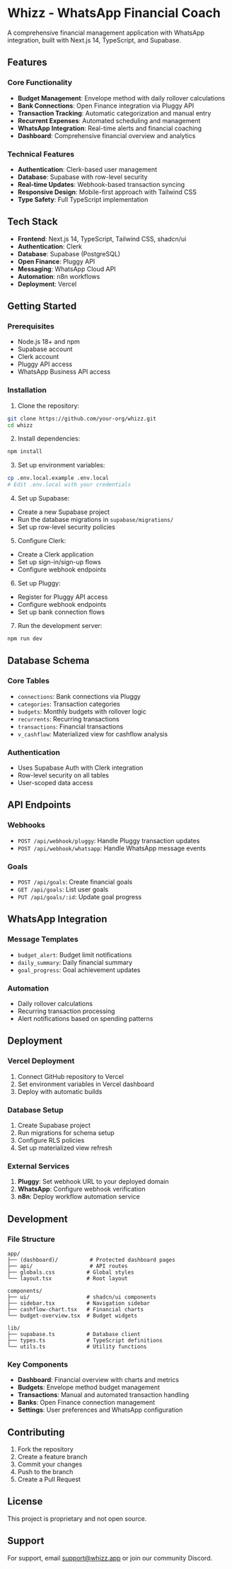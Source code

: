 # Whizz - WhatsApp Financial Coach

A comprehensive financial management application with WhatsApp integration, built with Next.js 14, TypeScript, and Supabase.

## Features

### Core Functionality
- **Budget Management**: Envelope method with daily rollover calculations
- **Bank Connections**: Open Finance integration via Pluggy API
- **Transaction Tracking**: Automatic categorization and manual entry
- **Recurrent Expenses**: Automated scheduling and management
- **WhatsApp Integration**: Real-time alerts and financial coaching
- **Dashboard**: Comprehensive financial overview and analytics

### Technical Features
- **Authentication**: Clerk-based user management
- **Database**: Supabase with row-level security
- **Real-time Updates**: Webhook-based transaction syncing
- **Responsive Design**: Mobile-first approach with Tailwind CSS
- **Type Safety**: Full TypeScript implementation

## Tech Stack

- **Frontend**: Next.js 14, TypeScript, Tailwind CSS, shadcn/ui
- **Authentication**: Clerk
- **Database**: Supabase (PostgreSQL)
- **Open Finance**: Pluggy API
- **Messaging**: WhatsApp Cloud API
- **Automation**: n8n workflows
- **Deployment**: Vercel

## Getting Started

### Prerequisites
- Node.js 18+ and npm
- Supabase account
- Clerk account
- Pluggy API access
- WhatsApp Business API access

### Installation

1. Clone the repository:
```bash
git clone https://github.com/your-org/whizz.git
cd whizz
```

2. Install dependencies:
```bash
npm install
```

3. Set up environment variables:
```bash
cp .env.local.example .env.local
# Edit .env.local with your credentials
```

4. Set up Supabase:
- Create a new Supabase project
- Run the database migrations in `supabase/migrations/`
- Set up row-level security policies

5. Configure Clerk:
- Create a Clerk application
- Set up sign-in/sign-up flows
- Configure webhook endpoints

6. Set up Pluggy:
- Register for Pluggy API access
- Configure webhook endpoints
- Set up bank connection flows

7. Run the development server:
```bash
npm run dev
```

## Database Schema

### Core Tables
- `connections`: Bank connections via Pluggy
- `categories`: Transaction categories
- `budgets`: Monthly budgets with rollover logic
- `recurrents`: Recurring transactions
- `transactions`: Financial transactions
- `v_cashflow`: Materialized view for cashflow analysis

### Authentication
- Uses Supabase Auth with Clerk integration
- Row-level security on all tables
- User-scoped data access

## API Endpoints

### Webhooks
- `POST /api/webhook/pluggy`: Handle Pluggy transaction updates
- `POST /api/webhook/whatsapp`: Handle WhatsApp message events

### Goals
- `POST /api/goals`: Create financial goals
- `GET /api/goals`: List user goals
- `PUT /api/goals/:id`: Update goal progress

## WhatsApp Integration

### Message Templates
- `budget_alert`: Budget limit notifications
- `daily_summary`: Daily financial summary
- `goal_progress`: Goal achievement updates

### Automation
- Daily rollover calculations
- Recurring transaction processing
- Alert notifications based on spending patterns

## Deployment

### Vercel Deployment
1. Connect GitHub repository to Vercel
2. Set environment variables in Vercel dashboard
3. Deploy with automatic builds

### Database Setup
1. Create Supabase project
2. Run migrations for schema setup
3. Configure RLS policies
4. Set up materialized view refresh

### External Services
1. **Pluggy**: Set webhook URL to your deployed domain
2. **WhatsApp**: Configure webhook verification
3. **n8n**: Deploy workflow automation service

## Development

### File Structure
```
app/
├── (dashboard)/          # Protected dashboard pages
├── api/                  # API routes
├── globals.css          # Global styles
└── layout.tsx           # Root layout

components/
├── ui/                  # shadcn/ui components
├── sidebar.tsx          # Navigation sidebar
├── cashflow-chart.tsx   # Financial charts
└── budget-overview.tsx  # Budget widgets

lib/
├── supabase.ts          # Database client
├── types.ts             # TypeScript definitions
└── utils.ts             # Utility functions
```

### Key Components
- **Dashboard**: Financial overview with charts and metrics
- **Budgets**: Envelope method budget management
- **Transactions**: Manual and automated transaction handling
- **Banks**: Open Finance connection management
- **Settings**: User preferences and WhatsApp configuration

## Contributing

1. Fork the repository
2. Create a feature branch
3. Commit your changes
4. Push to the branch
5. Create a Pull Request

## License

This project is proprietary and not open source.

## Support

For support, email support@whizz.app or join our community Discord.
